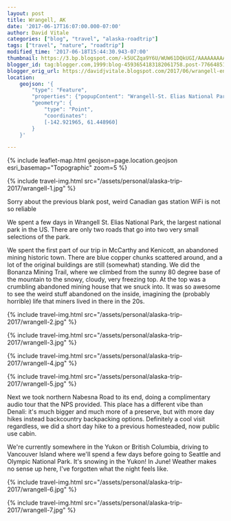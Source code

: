 ```yaml
---
layout: post
title: Wrangell, AK
date: '2017-06-17T16:07:00.000-07:00'
author: David Vitale
categories: ["blog", "travel", "alaska-roadtrip"]
tags: ["travel", "nature", "roadtrip"]
modified_time: '2017-06-18T15:44:30.943-07:00'
thumbnail: https://3.bp.blogspot.com/-k5UCZqa9Y6U/WUW61DQkUGI/AAAAAAAAAv0/uPjJARJlDfIpErqf-XLYOMb2JpXQKcCngCLcBGAs/s72-c/IMG_5230_800x533.JPG
blogger_id: tag:blogger.com,1999:blog-4593654183182061758.post-776648519189551331
blogger_orig_url: https://davidjvitale.blogspot.com/2017/06/wrangell-end-of-alaska-working-link.html
location:
    geojson: '{
        "type": "Feature",
        "properties": {"popupContent": "Wrangell-St. Elias National Park"},
        "geometry": {
            "type": "Point",
            "coordinates":
	        [-142.921965, 61.448960]
        }
    }'

---
```


{% include leaflet-map.html
    geojson=page.location.geojson
    esri_basemap="Topographic"
    zoom=5
%}

{% include travel-img.html src="/assets/personal/alaska-trip-2017/wrangell-1.jpg" %}

Sorry about the previous blank post, weird Canadian gas station WiFi is not so reliable 

We spent a few days in Wrangell St. Elias National Park, the largest national park in the US. There are only two roads that go into two very small selections of the park.

We spent the first part of our trip in McCarthy and Kenicott, an abandoned mining historic town. There are blue copper chunks scattered around, and a lot of the original buildings are still (somewhat) standing. We did the Bonanza Mining Trail, where we climbed from the sunny 80 degree base of the mountain to the snowy, cloudy, very freezing top. At the top was a crumbling abandoned mining house that we snuck into. It was so awesome to see the weird stuff abandoned on the inside, imagining the (probably horrible) life that miners lived in there in the 20s.

{% include travel-img.html src="/assets/personal/alaska-trip-2017/wrangell-2.jpg" %}

{% include travel-img.html src="/assets/personal/alaska-trip-2017/wrangell-3.jpg" %}

{% include travel-img.html src="/assets/personal/alaska-trip-2017/wrangell-4.jpg" %}

{% include travel-img.html src="/assets/personal/alaska-trip-2017/wrangell-5.jpg" %}

Next we took northern Nabesna Road to its end, doing a complimentary audio tour that the NPS provided. This place has a different vibe than Denali: it's much bigger and much more of a preserve, but with more day hikes instead backcountry backpacking options. Definitely a cool visit regardless, we did a short day hike to a previous homesteaded, now public use cabin.

We're currently somewhere in the Yukon or British Columbia, driving to Vancouver Island where we'll spend a few days before going to Seattle and Olympic National Park. It's snowing in the Yukon! In June! Weather makes no sense up here, I've forgotten what the night feels like.

{% include travel-img.html src="/assets/personal/alaska-trip-2017/wrangell-6.jpg" %}

{% include travel-img.html src="/assets/personal/alaska-trip-2017/wrangell-7.jpg" %}
